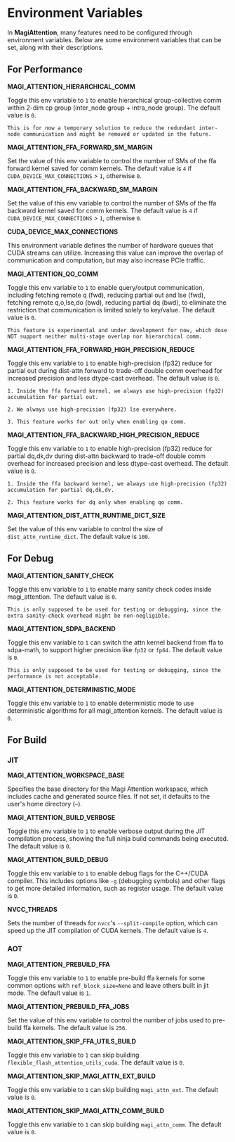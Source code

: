 # Environment Variables

In **MagiAttention**, many features need to be configured through environment variables. Below are some environment variables that can be set, along with their descriptions.


## For Performance

**MAGI_ATTENTION_HIERARCHICAL_COMM**

Toggle this env variable to `1` to enable hierarchical group-collective comm within 2-dim cp group (inter_node group + intra_node group). The default value is `0`.

```{note}
This is for now a temporary solution to reduce the redundant inter-node communication and might be removed or updated in the future.
```

**MAGI_ATTENTION_FFA_FORWARD_SM_MARGIN**

Set the value of this env variable to control the number of SMs of the ffa forward kernel saved for comm kernels. The default value is `4` if `CUDA_DEVICE_MAX_CONNECTIONS` > `1`, otherwise `0`.

**MAGI_ATTENTION_FFA_BACKWARD_SM_MARGIN**

Set the value of this env variable to control the number of SMs of the ffa backward kernel saved for comm kernels. The default value is `4` if `CUDA_DEVICE_MAX_CONNECTIONS` > `1`, otherwise `0`.

**CUDA_DEVICE_MAX_CONNECTIONS**

This environment variable defines the number of hardware queues that CUDA streams can utilize. Increasing this value can improve the overlap of communication and computation, but may also increase PCIe traffic.

**MAGI_ATTENTION_QO_COMM**

Toggle this env variable to `1` to enable query/output communication, including fetching remote q (fwd), reducing partial out and lse (fwd), fetching remote q,o,lse,do (bwd), reducing partial dq (bwd), to eliminate the restriction that communication is limited solely to key/value. The default value is `0`.

```{note}
This feature is experimental and under development for now, which dose NOT support neither multi-stage overlap nor hierarchical comm.
```


**MAGI_ATTENTION_FFA_FORWARD_HIGH_PRECISION_REDUCE**

Toggle this env variable to `1` to enable high-precision (fp32) reduce for partial out during dist-attn forward
to trade-off double comm overhead for increased precision and less dtype-cast overhead. The default value is `0`.

```{note}
1. Inside the ffa forward kernel, we always use high-precision (fp32) accumulation for partial out.

2. We always use high-precision (fp32) lse everywhere.

3. This feature works for out only when enabling qo comm.
```


**MAGI_ATTENTION_FFA_BACKWARD_HIGH_PRECISION_REDUCE**

Toggle this env variable to `1` to enable high-precision (fp32) reduce for partial dq,dk,dv during dist-attn backward
to trade-off double comm overhead for increased precision and less dtype-cast overhead. The default value is `0`.

```{note}
1. Inside the ffa backward kernel, we always use high-precision (fp32) accumulation for partial dq,dk,dv.

2. This feature works for dq only when enabling qo comm.
```

**MAGI_ATTENTION_DIST_ATTN_RUNTIME_DICT_SIZE**

Set the value of this env variable to control the size of `dist_attn_runtime_dict`. The default value is `100`.


## For Debug

**MAGI_ATTENTION_SANITY_CHECK**

Toggle this env variable to `1` to enable many sanity check codes inside magi_attention. The default value is `0`.

```{note}
This is only supposed to be used for testing or debugging, since the extra sanity-check overhead might be non-negligible.
```

**MAGI_ATTENTION_SDPA_BACKEND**

Toggle this env variable to `1` can switch the attn kernel backend from ffa to sdpa-math, to support higher precision like `fp32` or `fp64`. The default value is `0`.

```{note}
This is only supposed to be used for testing or debugging, since the performance is not acceptable.
```

**MAGI_ATTENTION_DETERMINISTIC_MODE**

Toggle this env variable to `1` to enable deterministic mode to use deterministic algorithms for all magi_attention kernels. The default value is `0`.


## For Build

### JIT

**MAGI_ATTENTION_WORKSPACE_BASE**

Specifies the base directory for the Magi Attention workspace, which includes cache and generated source files. If not set, it defaults to the user's home directory (`~`).

**MAGI_ATTENTION_BUILD_VERBOSE**

Toggle this env variable to `1` to enable verbose output during the JIT compilation process, showing the full ninja build commands being executed. The default value is `0`.

**MAGI_ATTENTION_BUILD_DEBUG**

Toggle this env variable to `1` to enable debug flags for the C++/CUDA compiler. This includes options like `-g` (debugging symbols) and other flags to get more detailed information, such as register usage. The default value is `0`.

**NVCC_THREADS**

Sets the number of threads for `nvcc`'s `--split-compile` option, which can speed up the JIT compilation of CUDA kernels. The default value is `4`.

### AOT

**MAGI_ATTENTION_PREBUILD_FFA**

Toggle this env variable to `1` to enable pre-build ffa kernels for some common options with `ref_block_size=None` and leave others built in jit mode. The default value is `1`.


**MAGI_ATTENTION_PREBUILD_FFA_JOBS**

Set the value of this env variable to control the number of jobs used to pre-build ffa kernels. The default value is `256`.


**MAGI_ATTENTION_SKIP_FFA_UTILS_BUILD**

Toggle this env variable to `1` can skip building `flexible_flash_attention_utils_cuda`. The default value is `0`.


**MAGI_ATTENTION_SKIP_MAGI_ATTN_EXT_BUILD**

Toggle this env variable to `1` can skip building `magi_attn_ext`. The default value is `0`.

**MAGI_ATTENTION_SKIP_MAGI_ATTN_COMM_BUILD**

Toggle this env variable to `1` can skip building `magi_attn_comm`. The default value is `0`.
